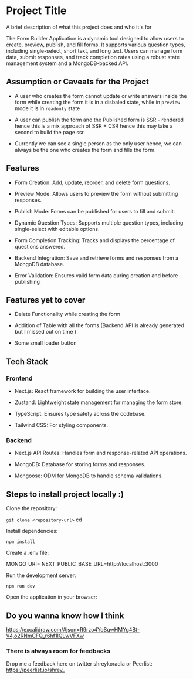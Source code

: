 # Project Title

A brief description of what this project does and who it's for

The Form Builder Application is a dynamic tool designed to allow users to create, preview, publish, and fill forms. It supports various question types, including single-select, short text, and long text. Users can manage form data, submit responses, and track completion rates using a robust state management system and a MongoDB-backed API.

## Assumption or Caveats for the Project

- A user who creates the form cannot update or write answers inside the form while creating the form it is in a disbaled state, while in `preview` mode it is in `readonly` state

- A user can publish the form and the Published form is SSR - rendered hence this is a mix approach of SSR + CSR
  hence this may take a second to build the page ssr.

- Currently we can see a single person as the only user hence, we can always be the one who creates the form and fills the form.

## Features

- Form Creation: Add, update, reorder, and delete form questions.

- Preview Mode: Allows users to preview the form without submitting responses.

- Publish Mode: Forms can be published for users to fill and submit.

- Dynamic Question Types: Supports multiple question types, including single-select with editable options.

- Form Completion Tracking: Tracks and displays the percentage of questions answered.

- Backend Integration: Save and retrieve forms and responses from a MongoDB database.

- Error Validation: Ensures valid form data during creation and before publishing

## Features yet to cover

- Delete Functionality while creating the form

- Addition of Table with all the forms (Backend API is already generated but I missed out on time )

- Some small loader button

## Tech Stack

### Frontend

- Next.js: React framework for building the user interface.

- Zustand: Lightweight state management for managing the form store.

- TypeScript: Ensures type safety across the codebase.

- Tailwind CSS: For styling components.

### Backend

- Next.js API Routes: Handles form and response-related API operations.

- MongoDB: Database for storing forms and responses.

- Mongoose: ODM for MongoDB to handle schema validations.

## Steps to install project locally :)

Clone the repository:

`git clone <repository-url>`
cd <repository-folder>

Install dependencies:

`npm install`

Create a .env file:

MONGO_URI=<Your MongoDB Connection URI>
NEXT_PUBLIC_BASE_URL=http://localhost:3000

Run the development server:

`npm run dev`

Open the application in your browser:

## Do you wanna know how I think

https://excalidraw.com/#json=R9rzo4YoSqwHMYg4Bt-V4,o2RNmCFQ_r6hf1IQLwVFXw

### There is always room for feedbacks

Drop me a feedback here on twitter shreykoradia or Peerlist: https://peerlist.io/shrey_
